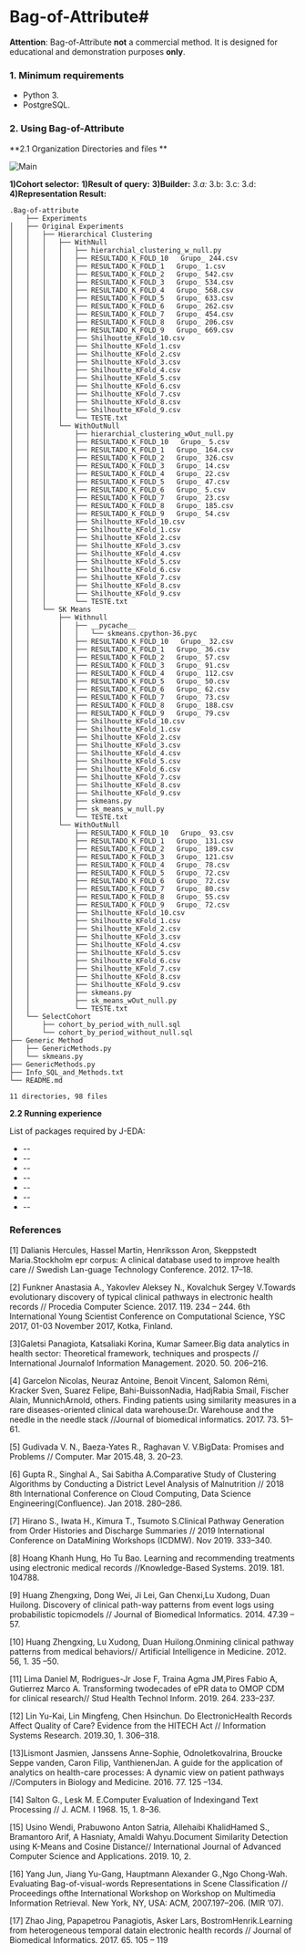# Bag-of-Attribute#

**Attention**: Bag-of-Attribute **not** a commercial method. It is designed for educational and demonstration purposes **only**.


### 1. Minimum requirements ###

* Python 3.
* PostgreSQL.


### 2. Using Bag-of-Attribute ###

**2.1 Organization Directories and files **

 ![Main](./workflow_BoA.png)

**1)Cohort selector:**
**1)Result of query:**
**3)Builder:**
  *3.a:*
  3.b:
  3.c:
  3.d:  
**4)Representation Result:**



```
.Bag-of-attribute
    ├── Experiments
│   ├── Original Experiments
│   │   ├── Hierarchical Clustering
│   │   │   ├── WithNull
│   │   │   │   ├── hierarchial_clustering_w_null.py
│   │   │   │   ├── RESULTADO_K_FOLD_10   Grupo_ 244.csv
│   │   │   │   ├── RESULTADO_K_FOLD_1   Grupo_ 1.csv
│   │   │   │   ├── RESULTADO_K_FOLD_2   Grupo_ 542.csv
│   │   │   │   ├── RESULTADO_K_FOLD_3   Grupo_ 534.csv
│   │   │   │   ├── RESULTADO_K_FOLD_4   Grupo_ 568.csv
│   │   │   │   ├── RESULTADO_K_FOLD_5   Grupo_ 633.csv
│   │   │   │   ├── RESULTADO_K_FOLD_6   Grupo_ 262.csv
│   │   │   │   ├── RESULTADO_K_FOLD_7   Grupo_ 454.csv
│   │   │   │   ├── RESULTADO_K_FOLD_8   Grupo_ 206.csv
│   │   │   │   ├── RESULTADO_K_FOLD_9   Grupo_ 669.csv
│   │   │   │   ├── Shilhoutte_KFold_10.csv
│   │   │   │   ├── Shilhoutte_KFold_1.csv
│   │   │   │   ├── Shilhoutte_KFold_2.csv
│   │   │   │   ├── Shilhoutte_KFold_3.csv
│   │   │   │   ├── Shilhoutte_KFold_4.csv
│   │   │   │   ├── Shilhoutte_KFold_5.csv
│   │   │   │   ├── Shilhoutte_KFold_6.csv
│   │   │   │   ├── Shilhoutte_KFold_7.csv
│   │   │   │   ├── Shilhoutte_KFold_8.csv
│   │   │   │   ├── Shilhoutte_KFold_9.csv
│   │   │   │   └── TESTE.txt
│   │   │   └── WithOutNull
│   │   │       ├── hierarchial_clustering_wOut_null.py
│   │   │       ├── RESULTADO_K_FOLD_10   Grupo_ 5.csv
│   │   │       ├── RESULTADO_K_FOLD_1   Grupo_ 164.csv
│   │   │       ├── RESULTADO_K_FOLD_2   Grupo_ 326.csv
│   │   │       ├── RESULTADO_K_FOLD_3   Grupo_ 14.csv
│   │   │       ├── RESULTADO_K_FOLD_4   Grupo_ 22.csv
│   │   │       ├── RESULTADO_K_FOLD_5   Grupo_ 47.csv
│   │   │       ├── RESULTADO_K_FOLD_6   Grupo_ 5.csv
│   │   │       ├── RESULTADO_K_FOLD_7   Grupo_ 23.csv
│   │   │       ├── RESULTADO_K_FOLD_8   Grupo_ 185.csv
│   │   │       ├── RESULTADO_K_FOLD_9   Grupo_ 54.csv
│   │   │       ├── Shilhoutte_KFold_10.csv
│   │   │       ├── Shilhoutte_KFold_1.csv
│   │   │       ├── Shilhoutte_KFold_2.csv
│   │   │       ├── Shilhoutte_KFold_3.csv
│   │   │       ├── Shilhoutte_KFold_4.csv
│   │   │       ├── Shilhoutte_KFold_5.csv
│   │   │       ├── Shilhoutte_KFold_6.csv
│   │   │       ├── Shilhoutte_KFold_7.csv
│   │   │       ├── Shilhoutte_KFold_8.csv
│   │   │       ├── Shilhoutte_KFold_9.csv
│   │   │       └── TESTE.txt
│   │   └── SK Means
│   │       ├── Withnull
│   │       │   ├── __pycache__
│   │       │   │   └── skmeans.cpython-36.pyc
│   │       │   ├── RESULTADO_K_FOLD_10   Grupo_ 32.csv
│   │       │   ├── RESULTADO_K_FOLD_1   Grupo_ 36.csv
│   │       │   ├── RESULTADO_K_FOLD_2   Grupo_ 57.csv
│   │       │   ├── RESULTADO_K_FOLD_3   Grupo_ 91.csv
│   │       │   ├── RESULTADO_K_FOLD_4   Grupo_ 112.csv
│   │       │   ├── RESULTADO_K_FOLD_5   Grupo_ 50.csv
│   │       │   ├── RESULTADO_K_FOLD_6   Grupo_ 62.csv
│   │       │   ├── RESULTADO_K_FOLD_7   Grupo_ 73.csv
│   │       │   ├── RESULTADO_K_FOLD_8   Grupo_ 188.csv
│   │       │   ├── RESULTADO_K_FOLD_9   Grupo_ 79.csv
│   │       │   ├── Shilhoutte_KFold_10.csv
│   │       │   ├── Shilhoutte_KFold_1.csv
│   │       │   ├── Shilhoutte_KFold_2.csv
│   │       │   ├── Shilhoutte_KFold_3.csv
│   │       │   ├── Shilhoutte_KFold_4.csv
│   │       │   ├── Shilhoutte_KFold_5.csv
│   │       │   ├── Shilhoutte_KFold_6.csv
│   │       │   ├── Shilhoutte_KFold_7.csv
│   │       │   ├── Shilhoutte_KFold_8.csv
│   │       │   ├── Shilhoutte_KFold_9.csv
│   │       │   ├── skmeans.py
│   │       │   ├── sk_means_w_null.py
│   │       │   └── TESTE.txt
│   │       └── WithOutNull
│   │           ├── RESULTADO_K_FOLD_10   Grupo_ 93.csv
│   │           ├── RESULTADO_K_FOLD_1   Grupo_ 131.csv
│   │           ├── RESULTADO_K_FOLD_2   Grupo_ 189.csv
│   │           ├── RESULTADO_K_FOLD_3   Grupo_ 121.csv
│   │           ├── RESULTADO_K_FOLD_4   Grupo_ 78.csv
│   │           ├── RESULTADO_K_FOLD_5   Grupo_ 72.csv
│   │           ├── RESULTADO_K_FOLD_6   Grupo_ 72.csv
│   │           ├── RESULTADO_K_FOLD_7   Grupo_ 80.csv
│   │           ├── RESULTADO_K_FOLD_8   Grupo_ 55.csv
│   │           ├── RESULTADO_K_FOLD_9   Grupo_ 72.csv
│   │           ├── Shilhoutte_KFold_10.csv
│   │           ├── Shilhoutte_KFold_1.csv
│   │           ├── Shilhoutte_KFold_2.csv
│   │           ├── Shilhoutte_KFold_3.csv
│   │           ├── Shilhoutte_KFold_4.csv
│   │           ├── Shilhoutte_KFold_5.csv
│   │           ├── Shilhoutte_KFold_6.csv
│   │           ├── Shilhoutte_KFold_7.csv
│   │           ├── Shilhoutte_KFold_8.csv
│   │           ├── Shilhoutte_KFold_9.csv
│   │           ├── skmeans.py
│   │           ├── sk_means_wOut_null.py
│   │           └── TESTE.txt
│   └── SelectCohort
│       ├── cohort_by_period_with_null.sql
│       └── cohort_by_period_without_null.sql
├── Generic Method
│   ├── GenericMethods.py
│   └── skmeans.py
├── GenericMethods.py
├── Info_SQL_and_Methods.txt
└── README.md

11 directories, 98 files

```

**2.2 Running experience**


List of packages required by J-EDA:
  * --
  * -- 
  * -- 
  * --
  * --
  * --
  * --




### References ####

[1] Dalianis Hercules, Hassel Martin, Henriksson Aron, Skeppstedt Maria.Stockholm  epr  corpus:  A  clinical database  used  to  improve  health  care   //  Swedish  Lan-guage Technology Conference. 2012. 17–18.

[2] Funkner Anastasia A., Yakovlev Aleksey N., Kovalchuk Sergey V.Towards  evolutionary  discovery  of  typical clinical pathways in electronic health records  // Procedia Computer  Science.  2017.  119.  234  –  244.   6th  International Young Scientist Conference on Computational Science, YSC 2017, 01-03 November 2017, Kotka, Finland.

[3]Galetsi Panagiota, Katsaliaki Korina, Kumar Sameer.Big  data  analytics  in  health  sector:  Theoretical  framework,  techniques  and  prospects  //  International  Journalof Information Management. 2020. 50. 206–216.

[4] Garcelon Nicolas, Neuraz Antoine, Benoit Vincent, Salomon Rémi, Kracker Sven, Suarez Felipe, Bahi-BuissonNadia,  HadjRabia  Smail,  Fischer  Alain,  MunnichArnold, others.   Finding  patients  using  similarity  measures in a rare diseases-oriented clinical data warehouse:Dr.  Warehouse  and  the  needle  in  the  needle  stack    //Journal of biomedical informatics. 2017. 73. 51–61.

[5] Gudivada V. N., Baeza-Yates R., Raghavan V. V.BigData:  Promises  and  Problems   //  Computer.  Mar  2015.48, 3. 20–23.

[6] Gupta R., Singhal A., Sai Sabitha A.Comparative Study of Clustering Algorithms by Conducting a District Level Analysis of Malnutrition  // 2018 8th International Conference on Cloud Computing, Data Science Engineering(Confluence). Jan 2018. 280–286.

[7] Hirano S., Iwata H., Kimura T., Tsumoto S.Clinical Pathway Generation from Order Histories and Discharge Summaries    //  2019  International  Conference  on  DataMining Workshops (ICDMW). Nov 2019. 333–340.

[8] Hoang Khanh Hung, Ho Tu Bao.  Learning  and  recommending  treatments  using  electronic  medical  records  //Knowledge-Based Systems. 2019. 181. 104788.


[9] Huang Zhengxing, Dong Wei, Ji Lei, Gan Chenxi,Lu Xudong, Duan Huilong.  Discovery  of  clinical  path-way  patterns  from  event  logs  using  probabilistic  topicmodels  //  Journal  of  Biomedical  Informatics.  2014.  47.39 – 57.


[10] Huang Zhengxing, Lu Xudong, Duan Huilong.Onmining clinical pathway patterns from medical behaviors//  Artificial  Intelligence  in  Medicine.  2012.  56,  1.  35  –50.


[11] Lima Daniel M, Rodrigues-Jr Jose F, Traina Agma JM,Pires Fabio A, Gutierrez Marco A.   Transforming  twodecades of ePR data to OMOP CDM for clinical research// Stud Health Technol Inform. 2019. 264. 233–237.


[12] Lin Yu-Kai, Lin Mingfeng, Chen Hsinchun. Do ElectronicHealth  Records  Affect  Quality  of  Care?  Evidence  from the HITECH Act // Information Systems Research. 2019.30, 1. 306–318.


[13]Lismont Jasmien, Janssens Anne-Sophie, OdnoletkovaIrina, Broucke Seppe vanden, Caron Filip, VanthienenJan.  A guide for the application of analytics on health-care processes: A dynamic view on patient pathways  //Computers  in  Biology  and  Medicine.  2016.  77.  125  –134.

[14] Salton G., Lesk M. E.Computer Evaluation of Indexingand Text Processing  // J. ACM. I 1968. 15, 1. 8–36.

[15] Usino Wendi, Prabuwono Anton Satria, Allehaibi KhalidHamed S., Bramantoro Arif, A Hasniaty, Amaldi Wahyu.Document Similarity Detection using K-Means and Cosine  Distance//  International  Journal  of  Advanced Computer Science and Applications. 2019. 10, 2.

[16] Yang Jun, Jiang Yu-Gang, Hauptmann Alexander G.,Ngo Chong-Wah.   Evaluating  Bag-of-visual-words  Representations  in  Scene  Classification    //  Proceedings  ofthe International Workshop on Workshop on Multimedia Information Retrieval. New York, NY, USA: ACM, 2007.197–206.  (MIR ’07).

[17] Zhao Jing, Papapetrou Panagiotis, Asker Lars, BostromHenrik.Learning  from  heterogeneous  temporal  datain  electronic  health  records    //  Journal  of  Biomedical Informatics. 2017. 65. 105 – 119